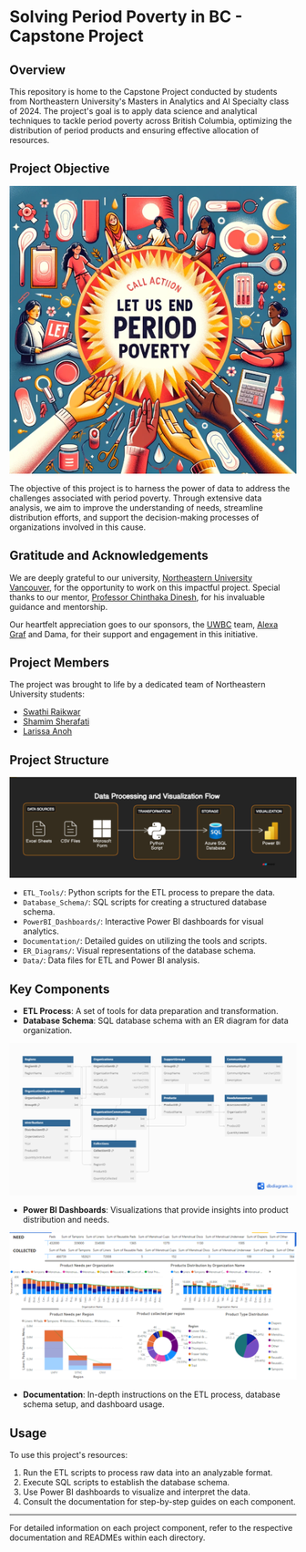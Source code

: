 # Solving Period Poverty in BC - Capstone Project

## Overview

This repository is home to the Capstone Project conducted by students from Northeastern University's Masters in Analytics and AI Specialty class of 2024. The project's goal is to apply data science and analytical techniques to tackle period poverty across British Columbia, optimizing the distribution of period products and ensuring effective allocation of resources.

## Project Objective

![Project Objective](./capstone_project/project_objective.png)

The objective of this project is to harness the power of data to address the challenges associated with period poverty. Through extensive data analysis, we aim to improve the understanding of needs, streamline distribution efforts, and support the decision-making processes of organizations involved in this cause.

## Gratitude and Acknowledgements

We are deeply grateful to our university, [Northeastern University Vancouver](https://vancouver.northeastern.edu/), for the opportunity to work on this impactful project. Special thanks to our mentor, [Professor Chinthaka Dinesh](https://www.linkedin.com/in/chinthaka-dinesh-a4a206196/), for his invaluable guidance and mentorship.

Our heartfelt appreciation goes to our sponsors, the [UWBC](https://uwbc.ca/) team, [Alexa Graf](https://www.linkedin.com/in/alexa-graf1995/) and Dama, for their support and engagement in this initiative.

## Project Members

The project was brought to life by a dedicated team of Northeastern University students:

- [Swathi Raikwar](https://www.linkedin.com/in/swathi-raikwar-b9456345/)
- [Shamim Sherafati](https://www.linkedin.com/in/shamim-sherafati97/)
- [Larissa Anoh](https://www.linkedin.com/in/larissaanoh1/)

## Project Structure

![Project Architecture](./capstone_project/Project_Architecture.png)

- `ETL_Tools/`: Python scripts for the ETL process to prepare the data.
- `Database_Schema/`: SQL scripts for creating a structured database schema.
- `PowerBI_Dashboards/`: Interactive Power BI dashboards for visual analytics.
- `Documentation/`: Detailed guides on utilizing the tools and scripts.
- `ER_Diagrams/`: Visual representations of the database schema.
- `Data/`: Data files for ETL and Power BI analysis.

## Key Components

- **ETL Process**: A set of tools for data preparation and transformation.
- **Database Schema**: SQL database schema with an ER diagram for data organization.

![ER Diagram](./capstone_project/Capstone_Project_Period_Promise_ERD.png)

- **Power BI Dashboards**: Visualizations that provide insights into product distribution and needs.

![Power BI Dashboard](./capstone_project/PowerBI_Dashboard_Snap.png)

- **Documentation**: In-depth instructions on the ETL process, database schema setup, and dashboard usage.

## Usage

To use this project's resources:

1. Run the ETL scripts to process raw data into an analyzable format.
2. Execute SQL scripts to establish the database schema.
3. Use Power BI dashboards to visualize and interpret the data.
4. Consult the documentation for step-by-step guides on each component.

---

For detailed information on each project component, refer to the respective documentation and READMEs within each directory.
